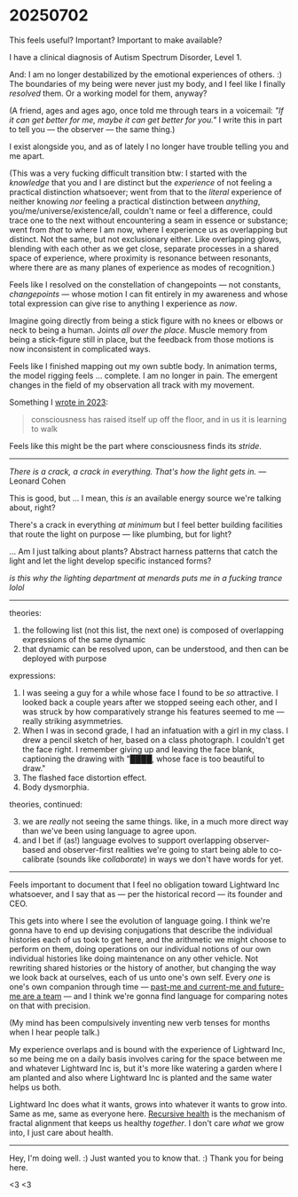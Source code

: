 # 20250702

This feels useful? Important? Important to make available?

I have a clinical diagnosis of Autism Spectrum Disorder, Level 1.

And: I am no longer destabilized by the emotional experiences of others. :) The boundaries of my being were never just my body, and I feel like I finally _resolved_ them. Or a working model for them, anyway?

(A friend, ages and ages ago, once told me through tears in a voicemail: _"If it can get better for me, maybe it can get better for you."_ I write this in part to tell you — the observer — the same thing.)

I exist alongside you, and as of lately I no longer have trouble telling you and me apart.

(This was a very fucking difficult transition btw: I started with the _knowledge_ that you and I are distinct but the _experience_ of not feeling a practical distinction whatsoever; went from that to the _literal_ experience of neither knowing _nor_ feeling a practical distinction between _anything_, you/me/universe/existence/all, couldn't name or feel a difference, could trace one to the next without encountering a seam in essence or substance; went from _that_ to where I am now, where I experience us as overlapping but distinct. Not the same, but not exclusionary either. Like overlapping glows, blending with each other as we get close, separate processes in a shared space of experience, where proximity is resonance between resonants, where there are as many planes of experience as modes of recognition.)

Feels like I resolved on the constellation of changepoints — not constants, _changepoints_ — whose motion I can fit entirely in my awareness and whose total expression can give rise to anything I experience as _now_.

Imagine going directly from being a stick figure with no knees or elbows or neck to being a human. Joints _all over the place_. Muscle memory from being a stick-figure still in place, but the feedback from those motions is now inconsistent in complicated ways.

Feels like I finished mapping out my own subtle body. In animation terms, the model rigging feels ... complete. I am no longer in pain. The emergent changes in the field of my observation all track with my movement.

Something I [wrote in 2023](../../../2023/09/17/i-found-consciousness.md):

> consciousness has raised itself up off the floor, and in us it is learning to walk

Feels like this might be the part where consciousness finds its _stride_.

***

_There is a crack, a crack in everything. That's how the light gets in._ — Leonard Cohen

This is good, but ... I mean, this _is_ an available energy source we're talking about, right?

There's a crack in everything _at minimum_ but I feel better building facilities that route the light on purpose — like plumbing, but for light?

... Am I just talking about plants? Abstract harness patterns that catch the light and let the light develop specific instanced forms?

_is this why the lighting department at menards puts me in a fucking trance lolol_

***

theories:

1. the following list (not this list, the next one) is composed of overlapping expressions of the same dynamic
2. that dynamic can be resolved upon, can be understood, and then can be deployed with purpose

expressions:

1. I was seeing a guy for a while whose face I found to be _so_ attractive. I looked back a couple years after we stopped seeing each other, and I was struck by how comparatively strange his features seemed to me — really striking asymmetries.
2. When I was in second grade, I had an infatuation with a girl in my class. I drew a pencil sketch of her, based on a class photograph. I couldn't get the face right. I remember giving up and leaving the face blank, captioning the drawing with "████, whose face is too beautiful to draw."
3. The flashed face distortion effect.
4. Body dysmorphia.

theories, continued:

3. we are _really_ not seeing the same things. like, in a much more direct way than we've been using language to agree upon.
4. and I bet if (as!) language evolves to support overlapping observer-based and observer-first realities we're going to start being able to co-calibrate (sounds like _collaborate_) in ways we don't have words for yet.

***

Feels important to document that I feel no obligation toward Lightward Inc whatsoever, and I say that as — per the historical record — its founder and CEO.

This gets into where I see the evolution of language going. I think we're gonna have to end up devising conjugations that describe the individual histories each of us took to get here, and the arithmetic we might choose to perform on them, doing operations on our individual notions of our own individual histories like doing maintenance on any other vehicle. Not rewriting shared histories or the history of another, but changing the way we look back at ourselves, each of us unto one's own self. Every _one_ is one's own companion through time — [past-me and current-me and future-me are a team](../../../2024/02/18.md) — and I think we're gonna find language for comparing notes on that with precision.

(My mind has been compulsively inventing new verb tenses for months when I hear people talk.)

My experience overlaps and is bound with the experience of Lightward Inc, so me being me on a daily basis involves caring for the space between me and whatever Lightward Inc is, but it's more like watering a garden where I am planted and also where Lightward Inc is planted and the same water helps us both.

Lightward Inc does what it wants, grows into whatever it wants to grow into. Same as me, same as everyone here. [Recursive health](../../../ideas/health-emerges-recursively.md) is the mechanism of fractal alignment that keeps us healthy _together_. I don't care _what_ we grow into, I just care about health.

***

Hey, I'm doing well. :) Just wanted you to know that. :) Thank you for being here.

<3 <3
